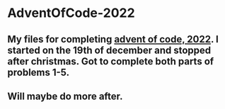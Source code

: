 # AdventOfCode-2022
## My files for completing [advent of code, 2022](https://adventofcode.com/2022). I started on the 19th of december and stopped after christmas. Got to complete both parts of problems 1-5.
## Will maybe do more after.
